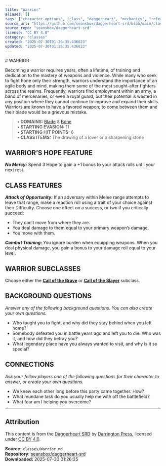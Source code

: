 ```yaml
---
title: "Warrior"
aliases: []
tags: ["character-options", "class", "daggerheart", "mechanics", "reference", "srd", "ttrpg"]
source_url: "https://github.com/seansbox/daggerheart-srd/blob/main/classes/Warrior.md"
source_repo: "seansbox/daggerheart-srd"
license: "CC BY 4.0"
category: "classes"
created: "2025-07-30T01:26:35.436023"
updated: "2025-07-30T01:26:35.436023"
---
```


﻿# WARRIOR

Becoming a warrior requires years, often a lifetime, of training and dedication to the mastery of weapons and violence. While many who seek to fight hone only their strength, warriors understand the importance of an agile body and mind, making them some of the most sought-after fighters across the realms. Frequently, warriors find employment within an army, a band of mercenaries, or even a royal guard, but their potential is wasted in any position where they cannot continue to improve and expand their skills. Warriors are known to have a favored weapon; to come between them and their blade would be a grievous mistake.

> **• DOMAINS:** [Blade](../domains/Blade.md) & [Bone](../domains/Bone.md)  
> **• STARTING EVASION:** 11  
> **• STARTING HIT POINTS:** 6  
> **• CLASS ITEMS:** The drawing of a lover or a sharpening stone

## WARRIOR’S HOPE FEATURE

***No Mercy:*** Spend 3 Hope to gain a +1 bonus to your attack rolls until your next rest.

## CLASS FEATURES

***Attack of Opportunity:*** If an adversary within Melee range attempts to leave that range, make a reaction roll using a trait of your choice against their Difficulty. Choose one effect on a success, or two if you critically succeed:

- They can’t move from where they are.
- You deal damage to them equal to your primary weapon’s damage.
- You move with them.

***Combat Training:*** You ignore burden when equipping weapons. When you deal physical damage, you gain a bonus to your damage roll equal to your level.

## WARRIOR SUBCLASSES

Choose either the **[Call of the Brave](../subclasses/Call%20of%20the%20Brave.md)** or **[Call of the Slayer](../subclasses/Call%20of%20the%20Slayer.md)** subclass.

## BACKGROUND QUESTIONS

*Answer any of the following background questions. You can also create your own questions.*

- Who taught you to fight, and why did they stay behind when you left home?
- Somebody defeated you in battle years ago and left you to die. Who was it, and how did they betray you?
- What legendary place have you always wanted to visit, and why is it so special?

## CONNECTIONS

*Ask your fellow players one of the following questions for their character to answer, or create your own questions.*

- We knew each other long before this party came together. How?
- What mundane task do you usually help me with off the battlefield?
- What fear am I helping you overcome?

---

## Attribution

This content is from the [Daggerheart SRD](https://github.com/seansbox/daggerheart-srd/blob/main/classes/Warrior.md) by [Darrington Press](https://darringtonpress.com/), licensed under [CC BY 4.0](https://creativecommons.org/licenses/by/4.0/).

**Source:** `classes/Warrior.md`  
**Repository:** [seansbox/daggerheart-srd](https://github.com/seansbox/daggerheart-srd)  
**Downloaded:** 2025-07-30 01:26:35

